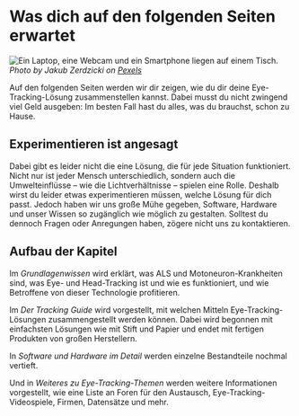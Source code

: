 # Was dich auf den folgenden Seiten erwartet

![](/mood-laptop-webcam-smartphone.png "Ein Laptop, eine Webcam und ein Smartphone liegen auf einem Tisch.")
*Photo by Jakub Zerdzicki on [Pexels](https://www.pexels.com/photo/electronic-devices-mockup-smartphone-18275877/)*

Auf den folgenden Seiten werden wir dir zeigen, wie du dir deine Eye-Tracking-Lösung zusammenstellen kannst.
Dabei musst du nicht zwingend viel Geld ausgeben: Im besten Fall hast du alles, was du brauchst, schon zu Hause.

## Experimentieren ist angesagt

Dabei gibt es leider nicht die eine Lösung, die für jede Situation funktioniert.
Nicht nur ist jeder Mensch unterschiedlich, sondern auch die Umwelteinflüsse – wie die Lichtverhältnisse – spielen eine Rolle.
Deshalb wirst du leider etwas experimentieren müssen, welche Lösung für dich passt.
Jedoch haben wir uns große Mühe gegeben, Software, Hardware und unser Wissen so zugänglich wie möglich zu gestalten.
Solltest du dennoch Fragen oder Anregungen haben, zögere nicht uns zu kontaktieren.

## Aufbau der Kapitel

Im _Grundlagenwissen_ wird erklärt, was ALS und Motoneuron-Krankheiten sind, was Eye- und Head-Tracking ist und wie es funktioniert, und wie Betroffene von dieser Technologie profitieren.

Im _Der Tracking Guide_ wird vorgestellt, mit welchen Mitteln Eye-Tracking-Lösungen zusammengestellt werden können.
Dabei wird begonnen mit einfachsten Lösungen wie mit Stift und Papier und endet mit fertigen Produkten von großen Herstellern.

In _Software und Hardware im Detail_ werden einzelne Bestandteile nochmal vertieft.

Und in _Weiteres zu Eye-Tracking-Themen_ werden weitere Informationen vorgestellt, wie eine Liste an Foren für den Austausch, Eye-Tracking-Videospiele, Firmen, Datensätze und mehr. 

